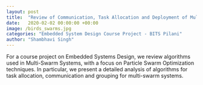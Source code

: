 ```yaml
---
layout: post
title:  "Review of Communication, Task Allocation and Deployment of Multi-Swarm Systems"
date:   2020-02-02 00:00:00 +00:00
image: /birds_swarms.jpg
categories: "Embedded System Design Course Project - BITS Pilani"
author: "Shambhavi Singh"
---
```

For a course project on Embedded Systems Design, we review algorithms used in Multi-Swarm Systems, with a focus on Particle Swarm Optimization techniques. In particular, we present a detailed analysis of algorithms for task allocation, communication and grouping for multi-swarm systems.